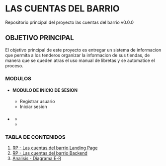 # LAS CUENTAS DEL BARRIO

Repositorio principal del proyecto las cuentas del barrio v0.0.0

## OBJETIVO PRINCIPAL

El objetivo principal de este proyecto es entregar un sistema de informacion que permita a los tenderos organizar la informacion de sus tiendas, de manera que se queden atras el uso manual de libretas y se automatice el proceso.

### MODULOS
- #### MODULO DE INICIO DE SESION
    - Registrar usuario
    - Iniciar sesion
- ### 
    -
    -

### TABLA DE CONTENIDOS
1. [ RP - Las cuentas del barrio Landing Page](https://github.com/acparra/LCDB_landing_page)
2. [ RP - Las cuentas del barrio Backend](https://github.com/acparra/LCDB_backend)
3. [ Analisis - Diagrama E-R](https://github.com/acparra/LCDB/tree/master/Analisis)
